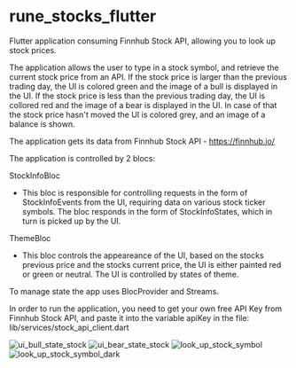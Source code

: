 # rune_stocks_flutter
Flutter application consuming Finnhub Stock API, allowing you to look up stock prices.

The application allows the user to type in a stock symbol, and retrieve the current stock price from an API.
If the stock price is larger than the previous trading day, the UI is colored green and the image of a bull
is displayed in the UI.
If the stock price is less than the previous trading day, the UI is collored red and the image of a bear
is displayed in the UI.
In case of that the stock price hasn't moved the UI is colored grey, and an image of a balance is shown.

The application gets its data from Finnhub Stock API - https://finnhub.io/

The application is controlled by 2 blocs:

StockInfoBloc
 - This bloc is responsible for controlling requests in the form of StockInfoEvents from the UI, requiring data on
various stock ticker symbols. The bloc responds in the form of StockInfoStates, which in turn is picked up by
the UI.

ThemeBloc
 - This bloc controls the appeareance of the UI, based on the stocks previous price and the stocks current price, the 
UI is either painted red or green or neutral. The UI is controlled by states of theme.

To manage state the app uses BlocProvider and Streams.

In order to run the application, you need to get your own free API Key from Finnhub Stock API,
and paste it into the variable apiKey in the file: lib/services/stock_api_client.dart

![ui_bull_state_stock](/screen_shots/ui_bull_state_stock.png)
![ui_bear_state_stock](/screen_shots/ui_bear_state_stock.png)
![look_up_stock_symbol](/screen_shots/look_up_stock_symbol.png)
![look_up_stock_symbol_dark](/screen_shots/look_up_stock_symbol_dark.png)
